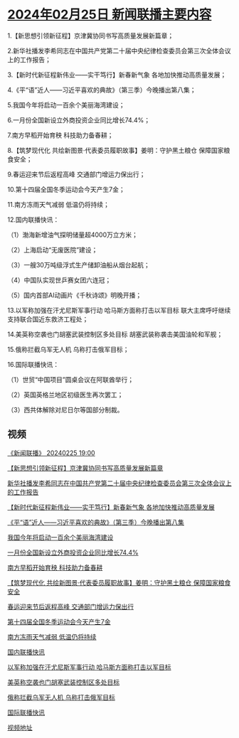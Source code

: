 # [2024年02月25日 新闻联播主要内容](https://tv.cctv.com/lm/xwlb/day/20240225.shtml)

1.【新思想引领新征程】京津冀协同书写高质量发展新篇章；

2.新华社播发李希同志在中国共产党第二十届中央纪律检查委员会第三次全体会议上的工作报告；

3.【新时代新征程新伟业——实干笃行】新春新气象 各地加快推动高质量发展；

4.《平“语”近人——习近平喜欢的典故》（第三季）今晚播出第八集；

5.我国今年将启动一百余个美丽海湾建设；

6.一月份全国新设立外商投资企业同比增长74.4%；

7.南方早稻开始育秧 科技助力备春耕；

8.【筑梦现代化 共绘新图景·代表委员履职故事】姜明：守护黑土粮仓 保障国家粮食安全；

9.春运迎来节后返程高峰 交通部门增运力保出行；

10.第十四届全国冬季运动会今天产生7金；

11.南方冻雨天气减弱 低温仍将持续；

12.国内联播快讯：

（1）渤海新增油气探明储量超4000万立方米；

（2）上海启动“无废医院”建设；

（3）一艘30万吨级浮式生产储卸油船从烟台起航；

（4）中国队实现世乒赛女团六连冠；

（5）国内首部AI动画片《千秋诗颂》明晚开播；

13.以军称加强在汗尤尼斯军事行动 哈马斯方面称打击以军目标 联大主席呼吁继续支持联合国近东救济工程处；

14.美英称空袭也门胡塞武装控制区多处目标 胡塞武装称袭击美国油轮和军舰；

15.俄称拦截乌军无人机 乌称打击俄军目标；

16.国际联播快讯：

（1）世贸“中国项目”圆桌会议在阿联酋举行；

（2）英国英格兰地区初级医生再次罢工；

（3）西共体解除对尼日尔等国部分制裁。

## 视频

[《新闻联播》 20240225 19:00](https://tv.cctv.com/2024/02/25/VIDE81UnwIsK6RRyDsqtsmvG240225.shtml)

[【新思想引领新征程】京津冀协同书写高质量发展新篇章](https://tv.cctv.com/2024/02/25/VIDEgrP8uSvYDYOaqMhRIzTP240225.shtml)

[新华社播发李希同志在中国共产党第二十届中央纪律检查委员会第三次全体会议上的工作报告](https://tv.cctv.com/2024/02/25/VIDEPAp6WHFztQlNIehwQVgw240225.shtml)

[【新时代新征程新伟业——实干笃行】新春新气象 各地加快推动高质量发展](https://tv.cctv.com/2024/02/25/VIDEWqUs8XnxNDRqgyPiw7yb240225.shtml)

[《平“语”近人——习近平喜欢的典故》（第三季）今晚播出第八集](https://tv.cctv.com/2024/02/25/VIDEd34KTKkV2UXDuA9ALdsk240225.shtml)

[我国今年将启动一百余个美丽海湾建设](https://tv.cctv.com/2024/02/25/VIDEpoG2OA7OQcNWxBO0tnyR240225.shtml)

[一月份全国新设立外商投资企业同比增长74.4%](https://tv.cctv.com/2024/02/25/VIDE6oDQnm8HLZ34JbZuWcxJ240225.shtml)

[南方早稻开始育秧 科技助力备春耕](https://tv.cctv.com/2024/02/25/VIDEP7wySyEzr1bNdbVpJlle240225.shtml)

[【筑梦现代化 共绘新图景·代表委员履职故事】姜明：守护黑土粮仓 保障国家粮食安全](https://tv.cctv.com/2024/02/25/VIDEwF0OJ35hbC4UfLuEYxae240225.shtml)

[春运迎来节后返程高峰 交通部门增运力保出行](https://tv.cctv.com/2024/02/25/VIDEdKsMklPkFQwpeUuHPa5T240225.shtml)

[第十四届全国冬季运动会今天产生7金](https://tv.cctv.com/2024/02/25/VIDEy4c6Hzu5zgcrGG5Zg7yM240225.shtml)

[南方冻雨天气减弱 低温仍将持续](https://tv.cctv.com/2024/02/25/VIDEGfbDyeQZsGUn5wgBLa7b240225.shtml)

[国内联播快讯](https://tv.cctv.com/2024/02/25/VIDEAra2gWspGNSyTtQCcfae240225.shtml)

[以军称加强在汗尤尼斯军事行动 哈马斯方面称打击以军目标](https://tv.cctv.com/2024/02/25/VIDE6ZWSbWqBBhFsfce3qjXt240225.shtml)

[美英称空袭也门胡塞武装控制区多处目标](https://tv.cctv.com/2024/02/25/VIDE9rNqmUmOtBoJfoV7FFrB240225.shtml)

[俄称拦截乌军无人机 乌称打击俄军目标](https://tv.cctv.com/2024/02/25/VIDEe4s84Yic6eG3k3Ooo1rD240225.shtml)

[国际联播快讯](https://tv.cctv.com/2024/02/25/VIDEAlWPEFUzSQDvfpe7YR6b240225.shtml)

[视频地址](https://tv.cctv.com/lm/xwlb/day/20240225.shtml) 

